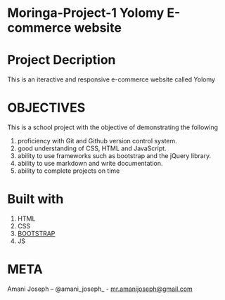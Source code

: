 # Moringa-Project-1 Yolomy E-commerce website

# Project Decription
This is an iteractive and responsive e-commerce website called Yolomy
# OBJECTIVES
This is a school project with the objective of demonstrating the following
1. proficiency with Git and Github version control system.
2. good understanding of CSS, HTML and JavaScript.
3. ability to use frameworks such as bootstrap and the jQuery library.
4. ability to use markdown and write documentation.
5. ability to complete projects on time


# Built with
1. HTML
2. CSS
3.  [BOOTSTRAP](https://getbootstrap.com/)
4. JS

# META
Amani Joseph – @amani_joseph_ - mr.amanijoseph@gmail.com
